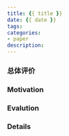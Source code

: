 ```yaml
---
title: {{ title }}
date: {{ date }}
tags:
categories:
- paper
description:
---
```


### 总体评价

### Motivation

### Evalution

### Details